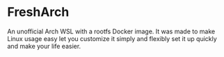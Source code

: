 # FreshArch
An unofficial Arch WSL with a rootfs Docker image. It was made to make Linux usage easy let you customize it simply and flexibly set it up quickly and make your life easier.
